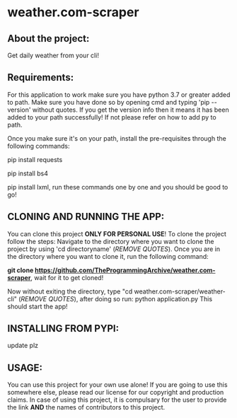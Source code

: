 # weather.com-scraper

## About the project:
  Get daily weather from your cli!
  
## Requirements:
  For this application to work make sure you have python 3.7 or greater added to path. Make sure you have done so by opening cmd and typing 'pip --version' without quotes. If you   get the version info then it means it has been added to your path successfully! If not please refer on how to add py to path. 
  
  Once you make sure it's on your path, install the pre-requisites through the following commands:
  
  pip install requests 
  
  pip install bs4
  
  pip install lxml, run these commands one by one and you should be good to go!
  
## CLONING AND RUNNING THE APP:
  You can clone this project __ONLY FOR PERSONAL USE__!
  To clone the project follow the steps:
  Navigate to the directory where you want to clone the project by using 'cd directoryname' (_REMOVE QUOTES_). Once you are in the directory where you want to clone it, run the 
  following command:
  
  __git clone https://github.com/TheProgrammingArchive/weather.com-scraper__, wait for it to get cloned!
  
  Now without exiting the directory, type "cd weather.com-scraper/weather-cli" (_REMOVE QUOTES_), after doing so run: python application.py
  This should start the app!
  
## INSTALLING FROM PYPI:
  update plz  
  

## USAGE:
  You can use this project for your own use alone! If you are going to use this somewhere else, please read our license for our copyright and production claims. In case of using 
  this project, it is compulsary for the user to provide the link __AND__ the names of contributors to this project.
  

